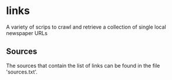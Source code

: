 # links
A variety of scrips to crawl and retrieve a collection of single local newspaper URLs

## Sources
The sources that contain the list of links can be found in the file 'sources.txt'.


